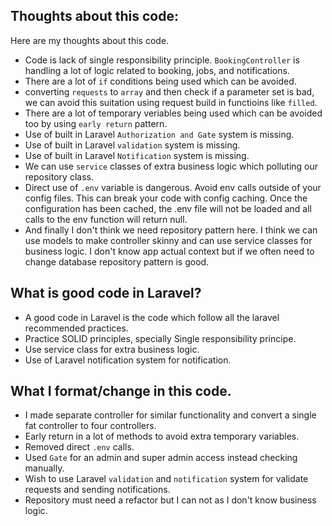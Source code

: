 ## Thoughts about this code:
Here are my thoughts about this code. 
* Code is lack of single responsibility principle. `BookingController` is handling a lot of 
  logic related to booking, jobs, and notifications. 
* There are a lot of `if` conditions being used which can be avoided.
* converting `requests` to `array` and then check if a parameter set is bad, we can avoid this suitation using request build in functioins like `filled`.
* There are a lot of temporary veriables being used which can be avoided too by using `early return` pattern. 
* Use of built in Laravel `Authorization and Gate` system is missing. 
* Use of built in Laravel `validation` system is missing. 
* Use of built in Laravel `Notification` system is missing. 
* We can use `service` classes of extra business logic which polluting our repository class.
* Direct use of `.env` variable is dangerous. Avoid env calls outside of your config files. This can break your code with config caching. Once the configuration has been cached, the .env file will not be loaded and all calls to the env function will return null.
* And finally I don't think we need repository pattern here. I think we can use models to make controller skinny and can use service classes for business logic. I don't know app actual context but if we often need to change database repository pattern is good.


## What is good code in Laravel? 
* A good code in Laravel is the code which follow all the laravel recommended practices. 
* Practice SOLID principles, specially Single responsibility principe.
* Use service class for extra business logic.
* Use of Laravel notification system for notification. 

## What I format/change in this code.
* I made separate controller for similar functionality and convert a single fat controller to four controllers.
* Early return in a lot of methods to avoid extra temporary variables. 
* Removed direct `.env` calls.
* Used `Gate` for an admin and super admin access instead checking manually. 
* Wish to use Laravel `validation` and `notification` system for validate requests and sending notifications.
* Repository must need a refactor but I can not as I don't know business logic. 

